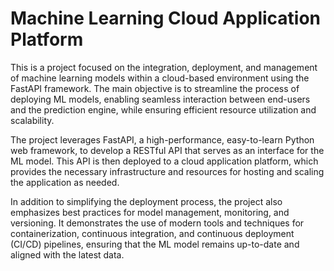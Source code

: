 # Machine Learning Cloud Application PlatformThis is a project focused on the integration, deployment, and management of machine learning models within a cloud-based environment using the FastAPI framework. The main objective is to streamline the process of deploying ML models, enabling seamless interaction between end-users and the prediction engine, while ensuring efficient resource utilization and scalability.The project leverages FastAPI, a high-performance, easy-to-learn Python web framework, to develop a RESTful API that serves as an interface for the ML model. This API is then deployed to a cloud application platform, which provides the necessary infrastructure and resources for hosting and scaling the application as needed.In addition to simplifying the deployment process, the project also emphasizes best practices for model management, monitoring, and versioning. It demonstrates the use of modern tools and techniques for containerization, continuous integration, and continuous deployment (CI/CD) pipelines, ensuring that the ML model remains up-to-date and aligned with the latest data.